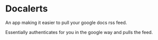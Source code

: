 # Docalerts

An app making it easier to pull your google docs rss feed.

Essentially authenticates for you in the google way and pulls the feed.
